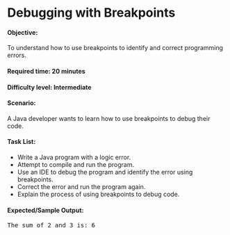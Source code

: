 # Debugging with Breakpoints

#### Objective: 
To understand how to use breakpoints to identify and correct programming errors.

#### Required time: 20 minutes

#### Difficulty level: Intermediate

#### Scenario: 
A Java developer wants to learn how to use breakpoints to debug their code.

#### Task List:

* Write a Java program with a logic error.
* Attempt to compile and run the program.
* Use an IDE to debug the program and identify the error using breakpoints.
* Correct the error and run the program again.
* Explain the process of using breakpoints to debug code.

#### Expected/Sample Output:

<pre>
The sum of 2 and 3 is: 6
